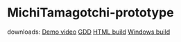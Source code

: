# MichiTamagotchi-prototype
downloads:
[Demo video](https://github.com/kopprfields/MichiTamagotchi-prototype/releases/download/prototype/demo_video.mp4)
[GDD](https://github.com/kopprfields/MichiTamagotchi-prototype/releases/download/prototype/Michi.Tamagotchi.-.GDD.pdf)
[HTML build](https://github.com/kopprfields/MichiTamagotchi-prototype/releases/download/prototype/prototype_build_HTML.zip)
[Windows build](https://github.com/kopprfields/MichiTamagotchi-prototype/releases/download/prototype/prototype_build_Windows.zip)
